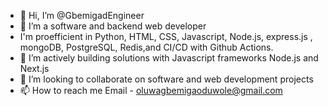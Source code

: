 - 👋 Hi, I’m @GbemigadEngineer
- 👀 I’m a software and backend web developer 
- I'm proefficient in Python, HTML, CSS, Javascript, Node.js, express.js , mongoDB, PostgreSQL, Redis,and CI/CD with Github Actions. 
- 🌱 I’m actively building solutions with Javascript frameworks Node.js and Next.js
- 💞️ I’m looking to collaborate on software and web development projects
- 📫 How to reach me Email - oluwagbemigaoduwole@gmail.com

<!---
GbemigadEngineer/GbemigadEngineer is a ✨ special ✨ repository because its `README.md` (this file) appears on your GitHub profile.
You can click the Preview link to take a look at your changes.
--->
